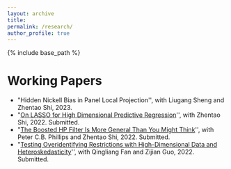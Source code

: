 ```yaml
---
layout: archive
title: 
permalink: /research/
author_profile: true 
---
```


{% include base_path %}

Working Papers
======
* "Hidden Nickell Bias in Panel Local Projection'', with Liugang Sheng and Zhentao Shi, 2023. 
* "[On LASSO for High Dimensional Predictive Regression](https://arxiv.org/abs/2212.07052)'', with Zhentao Shi, 2022. Submitted. 
* "[The Boosted HP Filter Is More General Than You Might Think](https://arxiv.org/abs/2209.09810)'', with Peter C.B. Phillips and Zhentao Shi, 2022. Submitted. 
* "[Testing Overidentifying Restrictions with High-Dimensional Data and Heteroskedasticity](https://arxiv.org/abs/2205.00171)'', with Qingliang Fan and Zijian Guo, 2022. Submitted. 

